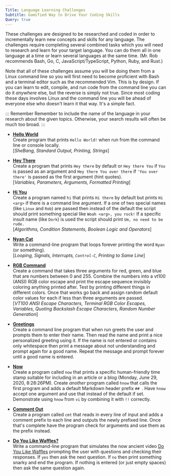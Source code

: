 ```yaml
---
Title: Language Learning Challenges
Subtitle: Gamified Way to Drive Your Coding Skills
Query: true
---
```


These challenges are designed to be researched and coded in order to
incrementally learn new concepts and skills for any language. The
challenges require completing several combined tasks which you will need
to research and learn for your target language. You can do them all in
one language at a time or learn several languages at the same time. (Mr.
Rob recommends Bash, Go, C, JavaScript/TypeScript, Python, Ruby, and
Rust.)

Note that all of these challenges assume you will be doing them from a
Linux command line so you will first need to become proficient with Bash
and a terminal editor such as the recommended Vim. This is by design. If
you can learn to edit, compile, and run code from the command line you
can do it *anywhere* else, but the reverse is simply not true. Since
most coding these days involves Linux and the command line you will be
ahead of everyone else who doesn't learn it that way. It's a simple
fact.

::: Remember
Remember to include the name of the language in your research about the
given topics. Otherwise, your search results will often be much too
broad.
:::

* [**Hello World**](/lang/cha/hello/)  
  Create program that prints `Hello World!` when run from
  the command line or console locally.  
  [*SheBang, Standard Output, Printing, Strings*]

* [**Hey There**](/lang/cha/hey/)  
  Create a program that prints `Hey there` by default or `Hey there You`
  if `You` is passed as an argument and `Hey there You over there` if
  `'You over there'` is passed as the first argument (hint quotes).  
  [*Variables, Parameters, Arguments, Formatted Printing*]

* [**Hi You**](/lang/cha/hi/)  
  Create a program named `hi` that prints `Hi there` by default but
  prints `Hi <arg>` if there is a command line argument. If a one of two
  special names (like `Linux` and `Rob`) are passed then instead of the
  default the script should print something special like `Woah <arg>,
  you rock!` If a specific insult name (like `Dork`) is used the script
  should print `Um, no need to be rude.`  
  [*Algorithms, Condition Statements, Boolean Logic and Operators*]

* [**Nyan Cat**](/lang/cha/nyan/)  
  Write a command-line program that loops forever printing the word
  `Nyan` (or something).  
  [*Looping, Signals, Interrupts, `Control-C`, Printing to Same Line*]

* [**RGB Command**](/lang/cha/rgb/)  
  Create a command that takes three arguments for red, green, and blue
  that are numbers between 0 and 255. Combine the numbers into a vt100
  (ANSI) RGB color escape and print the escape sequence invisibly
  coloring anything printed after. Test by printing different things in
  different colors. Once that works go back and assign random default
  color values for each if less than three arguments are passed.  
  [*VT100 ANSI Escape Characters, Terminal RGB Color Escapes, Variables,
  Quoting Backslash Escape Characters*, *Random Number Generation*]

* [**Greetings**](/lang/cha/greet/)  
  Create a command line program that when run greets the user and
  prompts them to enter their name. Then read the name and print a nice
  personalized greeting using it. If the name is not entered or contains
  only whitespace then print a message about not understanding and
  prompt again for a good name. Repeat the message and prompt forever
  until a good name is entered. 


* [**Now**](/lang/cha/now/)  
  Create a program called `now` that prints a specific human-friendly
  time stamp suitable for including in an article or a blog (Monday,
  June 29, 2020, 8:28:26PM). Create *another* program called `hnow` that
  calls the first program and adds a default Markdown header prefix `##
  `. Have `hnow` accept one argument and use that instead of the default
  if set. Demonstrate using `hnow` from `vi` by combining it with `!!`
  correctly. 

* [**Comment Out**](/lang/cha/cmt/)   
  Create a program called `cmt` that reads in every line of input and
  adds a comment prefix to each line and outputs the newly prefixed
  line. Once that's complete have the program check for arguments and
  use them as the prefix instead.

* [**Do You Like Waffles?**](/lang/cha/waffles/)   
  Write a command-line program that simulates the now ancient video [Do
  You Like Waffles](https://youtu.be/UtlaTNI1TaU) prompting the user
  with questions and checking their responses. If `yes` then ask the
  next question. If `no` then print something snarky and end the
  program. If nothing is entered (or just empty spaces) then ask the
  same question again.

<!--

|('agecalc')||||
|('badgers')||||
|('basecount')||||
|('eightball')||||
|('quote')||||
|('hex2rgb')||||
|('roll')||||
|('enigma')||||
|('talltale')||||
|('replace')||||
|('story')||||
|('weather')||||
|('todo')||||
|('notes')||||
|('repo')||||
|('panmake')||||
|('serve')||||
|('torthare')||||
|('scrape')||||
|('graph')||||
|('cpick')||||
|('tabcomp')||||

-->
